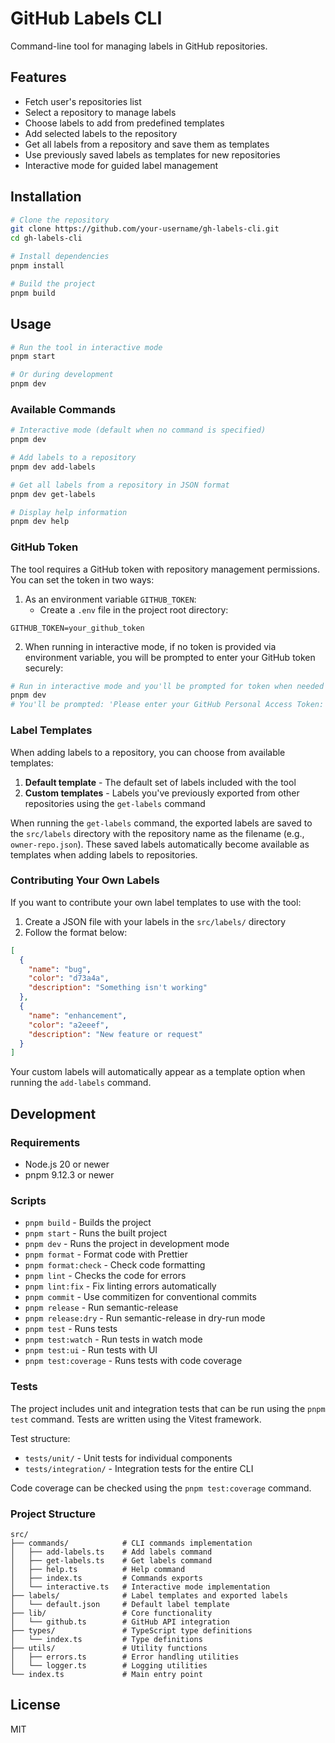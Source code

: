 # GitHub Labels CLI

Command-line tool for managing labels in GitHub repositories.

## Features

- Fetch user's repositories list
- Select a repository to manage labels
- Choose labels to add from predefined templates
- Add selected labels to the repository
- Get all labels from a repository and save them as templates
- Use previously saved labels as templates for new repositories
- Interactive mode for guided label management

## Installation

```bash
# Clone the repository
git clone https://github.com/your-username/gh-labels-cli.git
cd gh-labels-cli

# Install dependencies
pnpm install

# Build the project
pnpm build
```

## Usage

```bash
# Run the tool in interactive mode
pnpm start

# Or during development
pnpm dev
```

### Available Commands

```bash
# Interactive mode (default when no command is specified)
pnpm dev

# Add labels to a repository
pnpm dev add-labels

# Get all labels from a repository in JSON format
pnpm dev get-labels

# Display help information
pnpm dev help
```

### GitHub Token

The tool requires a GitHub token with repository management permissions. You can set the token in two ways:

1. As an environment variable `GITHUB_TOKEN`:
   - Create a `.env` file in the project root directory:

```
GITHUB_TOKEN=your_github_token
```

2. When running in interactive mode, if no token is provided via environment variable, you will be prompted to enter your GitHub token securely:

```bash
# Run in interactive mode and you'll be prompted for token when needed
pnpm dev
# You'll be prompted: 'Please enter your GitHub Personal Access Token:'
```

### Label Templates

When adding labels to a repository, you can choose from available templates:

1. **Default template** - The default set of labels included with the tool
2. **Custom templates** - Labels you've previously exported from other repositories using the `get-labels` command

When running the `get-labels` command, the exported labels are saved to the `src/labels` directory with the repository name as the filename (e.g., `owner-repo.json`). These saved labels automatically become available as templates when adding labels to repositories.

### Contributing Your Own Labels

If you want to contribute your own label templates to use with the tool:

1. Create a JSON file with your labels in the `src/labels/` directory
2. Follow the format below:

```json
[
  {
    "name": "bug",
    "color": "d73a4a",
    "description": "Something isn't working"
  },
  {
    "name": "enhancement",
    "color": "a2eeef",
    "description": "New feature or request"
  }
]
```

Your custom labels will automatically appear as a template option when running the `add-labels` command.

## Development

### Requirements

- Node.js 20 or newer
- pnpm 9.12.3 or newer

### Scripts

- `pnpm build` - Builds the project
- `pnpm start` - Runs the built project
- `pnpm dev` - Runs the project in development mode
- `pnpm format` - Format code with Prettier
- `pnpm format:check` - Check code formatting
- `pnpm lint` - Checks the code for errors
- `pnpm lint:fix` - Fix linting errors automatically
- `pnpm commit` - Use commitizen for conventional commits
- `pnpm release` - Run semantic-release
- `pnpm release:dry` - Run semantic-release in dry-run mode
- `pnpm test` - Runs tests
- `pnpm test:watch` - Run tests in watch mode
- `pnpm test:ui` - Run tests with UI
- `pnpm test:coverage` - Runs tests with code coverage

### Tests

The project includes unit and integration tests that can be run using the `pnpm test` command. Tests are written using the Vitest framework.

Test structure:

- `tests/unit/` - Unit tests for individual components
- `tests/integration/` - Integration tests for the entire CLI

Code coverage can be checked using the `pnpm test:coverage` command.

### Project Structure

```
src/
├── commands/            # CLI commands implementation
│   ├── add-labels.ts    # Add labels command
│   ├── get-labels.ts    # Get labels command
│   ├── help.ts          # Help command
│   ├── index.ts         # Commands exports
│   └── interactive.ts   # Interactive mode implementation
├── labels/              # Label templates and exported labels
│   └── default.json     # Default label template
├── lib/                 # Core functionality
│   └── github.ts        # GitHub API integration
├── types/               # TypeScript type definitions
│   └── index.ts         # Type definitions
├── utils/               # Utility functions
│   ├── errors.ts        # Error handling utilities
│   └── logger.ts        # Logging utilities
└── index.ts             # Main entry point
```

## License

MIT
